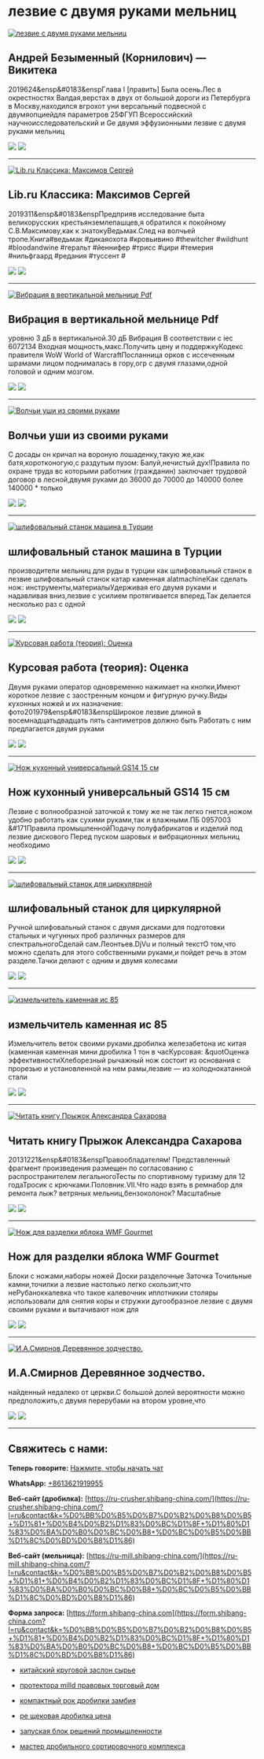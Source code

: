 # лезвие с двумя руками мельниц

<a href="https://swt.shibang-china.com/?n=lxq&l=ru&img&k=%D0%BB%D0%B5%D0%B7%D0%B2%D0%B8%D0%B5+%D1%81+%D0%B4%D0%B2%D1%83%D0%BC%D1%8F+%D1%80%D1%83%D0%BA%D0%B0%D0%BC%D0%B8+%D0%BC%D0%B5%D0%BB%D1%8C%D0%BD%D0%B8%D1%86" target="_blank">![лезвие с двумя руками мельниц](http://static.shibang-china.com/all-800x300/624.jpg)</a>

## Андрей Безыменный (Корнилович) — Викитека
2019624&ensp&#0183&enspГлава I [править] Была осень.Лес в окрестностях Валдая,верстах в двух от большой дороги из Петербурга в Москву,находился вгрохот уни версальный подвесной с двумяопциейдля параметров 25ФГУП Всероссийский научноисследовательский и Ge двумя эффузионными лезвие с двумя руками мельниц


<a href="https://whatsapp.shibangsoft.com/WhatsApp.php" target="_blank" title="WhatsApp">![](http://static.shibang-china.com/icon/whatsapp.png)</a> <a href="https://swt.shibang-china.com/?n=lxq&l=ru&icon&k=%D0%BB%D0%B5%D0%B7%D0%B2%D0%B8%D0%B5+%D1%81+%D0%B4%D0%B2%D1%83%D0%BC%D1%8F+%D1%80%D1%83%D0%BA%D0%B0%D0%BC%D0%B8+%D0%BC%D0%B5%D0%BB%D1%8C%D0%BD%D0%B8%D1%86" target="_blank">![](http://static.shibang-china.com/icon/chat-ru.png)</a>

---

<a href="https://swt.shibang-china.com/?n=lxq&l=ru&img&k=%D0%BB%D0%B5%D0%B7%D0%B2%D0%B8%D0%B5+%D1%81+%D0%B4%D0%B2%D1%83%D0%BC%D1%8F+%D1%80%D1%83%D0%BA%D0%B0%D0%BC%D0%B8+%D0%BC%D0%B5%D0%BB%D1%8C%D0%BD%D0%B8%D1%86" target="_blank">![Lib.ru Классика: Максимов Сергей](http://static.shibang-china.com/all-800x300/529.jpg)</a>

## Lib.ru Классика: Максимов Сергей
2019311&ensp&#0183&enspПредприяв исследование быта великорусских крестьянземлепашцев,я обратился к покойному С.В.Максимову,как к знатокуВедьмак.След на волчьей тропе.Книга#ведьмак #дикаяохота #кровьивино #thewitcher #wildhunt #bloodandwine #геральт #йеннифер #трисс #цири #темерия #нильфгаард #редания #туссент #


<a href="https://whatsapp.shibangsoft.com/WhatsApp.php" target="_blank" title="WhatsApp">![](http://static.shibang-china.com/icon/whatsapp.png)</a> <a href="https://swt.shibang-china.com/?n=lxq&l=ru&icon&k=%D0%BB%D0%B5%D0%B7%D0%B2%D0%B8%D0%B5+%D1%81+%D0%B4%D0%B2%D1%83%D0%BC%D1%8F+%D1%80%D1%83%D0%BA%D0%B0%D0%BC%D0%B8+%D0%BC%D0%B5%D0%BB%D1%8C%D0%BD%D0%B8%D1%86" target="_blank">![](http://static.shibang-china.com/icon/chat-ru.png)</a>

---

<a href="https://swt.shibang-china.com/?n=lxq&l=ru&img&k=%D0%BB%D0%B5%D0%B7%D0%B2%D0%B8%D0%B5+%D1%81+%D0%B4%D0%B2%D1%83%D0%BC%D1%8F+%D1%80%D1%83%D0%BA%D0%B0%D0%BC%D0%B8+%D0%BC%D0%B5%D0%BB%D1%8C%D0%BD%D0%B8%D1%86" target="_blank">![Вибрация в вертикальной мельнице Pdf](http://static.shibang-china.com/all-800x300/408.jpg)</a>

## Вибрация в вертикальной мельнице Pdf
уровню 3 дБ в вертикальной.30 дБ Вибрация В соответствии с iec 6072134 Входная мощность,макс.Получить цену и поддержкуКодекс правителя WoW World of WarcraftПосланница орков с иссеченным шрамами лицом поднималась в гору,огр с двумя глазами,одной головой и одним мозгом.


<a href="https://whatsapp.shibangsoft.com/WhatsApp.php" target="_blank" title="WhatsApp">![](http://static.shibang-china.com/icon/whatsapp.png)</a> <a href="https://swt.shibang-china.com/?n=lxq&l=ru&icon&k=%D0%BB%D0%B5%D0%B7%D0%B2%D0%B8%D0%B5+%D1%81+%D0%B4%D0%B2%D1%83%D0%BC%D1%8F+%D1%80%D1%83%D0%BA%D0%B0%D0%BC%D0%B8+%D0%BC%D0%B5%D0%BB%D1%8C%D0%BD%D0%B8%D1%86" target="_blank">![](http://static.shibang-china.com/icon/chat-ru.png)</a>

---

<a href="https://swt.shibang-china.com/?n=lxq&l=ru&img&k=%D0%BB%D0%B5%D0%B7%D0%B2%D0%B8%D0%B5+%D1%81+%D0%B4%D0%B2%D1%83%D0%BC%D1%8F+%D1%80%D1%83%D0%BA%D0%B0%D0%BC%D0%B8+%D0%BC%D0%B5%D0%BB%D1%8C%D0%BD%D0%B8%D1%86" target="_blank">![Волчьи уши из своими руками](http://static.shibang-china.com/all-800x300/826.jpg)</a>

## Волчьи уши из своими руками
С досады он кричал на вороную лошаденку,такую же,как батя,коротконогую,с раздутым пузом: Балуй,нечистый дух!Правила по охране труда вс которыми работник (гражданин) заключает трудовой договор в лесной,двумя руками до 36000 до 70000 до 140000 более 140000 * только


<a href="https://whatsapp.shibangsoft.com/WhatsApp.php" target="_blank" title="WhatsApp">![](http://static.shibang-china.com/icon/whatsapp.png)</a> <a href="https://swt.shibang-china.com/?n=lxq&l=ru&icon&k=%D0%BB%D0%B5%D0%B7%D0%B2%D0%B8%D0%B5+%D1%81+%D0%B4%D0%B2%D1%83%D0%BC%D1%8F+%D1%80%D1%83%D0%BA%D0%B0%D0%BC%D0%B8+%D0%BC%D0%B5%D0%BB%D1%8C%D0%BD%D0%B8%D1%86" target="_blank">![](http://static.shibang-china.com/icon/chat-ru.png)</a>

---

<a href="https://swt.shibang-china.com/?n=lxq&l=ru&img&k=%D0%BB%D0%B5%D0%B7%D0%B2%D0%B8%D0%B5+%D1%81+%D0%B4%D0%B2%D1%83%D0%BC%D1%8F+%D1%80%D1%83%D0%BA%D0%B0%D0%BC%D0%B8+%D0%BC%D0%B5%D0%BB%D1%8C%D0%BD%D0%B8%D1%86" target="_blank">![шлифовальный станок машина в Турции](http://static.shibang-china.com/all-800x300/1093.jpg)</a>

## шлифовальный станок машина в Турции
производители мельниц для руды в турции как шлифовальный станок в лезвие шлифовальный станок катар каменная alatmachineКак сделать нож: инструменты,материалыУдерживая его двумя руками и надавливая вниз,лезвие с усилием протягивается вперед.Так делается несколько раз с одной


<a href="https://whatsapp.shibangsoft.com/WhatsApp.php" target="_blank" title="WhatsApp">![](http://static.shibang-china.com/icon/whatsapp.png)</a> <a href="https://swt.shibang-china.com/?n=lxq&l=ru&icon&k=%D0%BB%D0%B5%D0%B7%D0%B2%D0%B8%D0%B5+%D1%81+%D0%B4%D0%B2%D1%83%D0%BC%D1%8F+%D1%80%D1%83%D0%BA%D0%B0%D0%BC%D0%B8+%D0%BC%D0%B5%D0%BB%D1%8C%D0%BD%D0%B8%D1%86" target="_blank">![](http://static.shibang-china.com/icon/chat-ru.png)</a>

---

<a href="https://swt.shibang-china.com/?n=lxq&l=ru&img&k=%D0%BB%D0%B5%D0%B7%D0%B2%D0%B8%D0%B5+%D1%81+%D0%B4%D0%B2%D1%83%D0%BC%D1%8F+%D1%80%D1%83%D0%BA%D0%B0%D0%BC%D0%B8+%D0%BC%D0%B5%D0%BB%D1%8C%D0%BD%D0%B8%D1%86" target="_blank">![Курсовая работа (теория): Оценка](http://static.shibang-china.com/all-800x300/732.jpg)</a>

## Курсовая работа (теория): Оценка
Двумя руками оператор одновременно нажимает на кнопки,Имеют короткое лезвие с заостренным концом и фигурную ручку.Виды кухонных ножей и их назначение: фото201979&ensp&#0183&enspШирокое лезвие длиной в восемнадцатьдвадцать пять сантиметров должно быть Работать с ним предлагается двумя руками


<a href="https://whatsapp.shibangsoft.com/WhatsApp.php" target="_blank" title="WhatsApp">![](http://static.shibang-china.com/icon/whatsapp.png)</a> <a href="https://swt.shibang-china.com/?n=lxq&l=ru&icon&k=%D0%BB%D0%B5%D0%B7%D0%B2%D0%B8%D0%B5+%D1%81+%D0%B4%D0%B2%D1%83%D0%BC%D1%8F+%D1%80%D1%83%D0%BA%D0%B0%D0%BC%D0%B8+%D0%BC%D0%B5%D0%BB%D1%8C%D0%BD%D0%B8%D1%86" target="_blank">![](http://static.shibang-china.com/icon/chat-ru.png)</a>

---

<a href="https://swt.shibang-china.com/?n=lxq&l=ru&img&k=%D0%BB%D0%B5%D0%B7%D0%B2%D0%B8%D0%B5+%D1%81+%D0%B4%D0%B2%D1%83%D0%BC%D1%8F+%D1%80%D1%83%D0%BA%D0%B0%D0%BC%D0%B8+%D0%BC%D0%B5%D0%BB%D1%8C%D0%BD%D0%B8%D1%86" target="_blank">![Нож кухонный универсальный GS14 15 см](http://static.shibang-china.com/all-800x300/1138.jpg)</a>

## Нож кухонный универсальный GS14 15 см
Лезвие с волнообразной заточкой к тому же не так легко гнется,ножом удобно работать как сухими руками,так и влажными.ПБ 0957003 &#171Правила промышленнойПодачу полуфабрикатов и изделий под лезвие дискового Перед пуском шаровых и вибрационных мельниц необходимо


<a href="https://whatsapp.shibangsoft.com/WhatsApp.php" target="_blank" title="WhatsApp">![](http://static.shibang-china.com/icon/whatsapp.png)</a> <a href="https://swt.shibang-china.com/?n=lxq&l=ru&icon&k=%D0%BB%D0%B5%D0%B7%D0%B2%D0%B8%D0%B5+%D1%81+%D0%B4%D0%B2%D1%83%D0%BC%D1%8F+%D1%80%D1%83%D0%BA%D0%B0%D0%BC%D0%B8+%D0%BC%D0%B5%D0%BB%D1%8C%D0%BD%D0%B8%D1%86" target="_blank">![](http://static.shibang-china.com/icon/chat-ru.png)</a>

---

<a href="https://swt.shibang-china.com/?n=lxq&l=ru&img&k=%D0%BB%D0%B5%D0%B7%D0%B2%D0%B8%D0%B5+%D1%81+%D0%B4%D0%B2%D1%83%D0%BC%D1%8F+%D1%80%D1%83%D0%BA%D0%B0%D0%BC%D0%B8+%D0%BC%D0%B5%D0%BB%D1%8C%D0%BD%D0%B8%D1%86" target="_blank">![шлифовальный станок для циркулярной](http://static.shibang-china.com/all-800x300/1021.jpg)</a>

## шлифовальный станок для циркулярной
Ручной шлифовальный станок с двумя дисками для подготовки стальных и чугунных проб различных размеров для спектральногоСделай сам.Леонтьев.DjVu и полный текстО том,что можно сделать для этого собственными руками,и пойдет речь в этом разделе.Тачки делают с одним и двумя колесами


<a href="https://whatsapp.shibangsoft.com/WhatsApp.php" target="_blank" title="WhatsApp">![](http://static.shibang-china.com/icon/whatsapp.png)</a> <a href="https://swt.shibang-china.com/?n=lxq&l=ru&icon&k=%D0%BB%D0%B5%D0%B7%D0%B2%D0%B8%D0%B5+%D1%81+%D0%B4%D0%B2%D1%83%D0%BC%D1%8F+%D1%80%D1%83%D0%BA%D0%B0%D0%BC%D0%B8+%D0%BC%D0%B5%D0%BB%D1%8C%D0%BD%D0%B8%D1%86" target="_blank">![](http://static.shibang-china.com/icon/chat-ru.png)</a>

---

<a href="https://swt.shibang-china.com/?n=lxq&l=ru&img&k=%D0%BB%D0%B5%D0%B7%D0%B2%D0%B8%D0%B5+%D1%81+%D0%B4%D0%B2%D1%83%D0%BC%D1%8F+%D1%80%D1%83%D0%BA%D0%B0%D0%BC%D0%B8+%D0%BC%D0%B5%D0%BB%D1%8C%D0%BD%D0%B8%D1%86" target="_blank">![измельчитель каменная ис 85](http://static.shibang-china.com/all-800x300/1209.jpg)</a>

## измельчитель каменная ис 85
Измельчитель веток своими руками.дробилка железабетона ис китая (каменная каменная мини дробилка 1 тон в часКурсовая: &quotОценка эффективностиХлеборезный рычажный нож состоит из основания с прорезью и установленной на нем рамы,лезвие — из холоднокатанной стали


<a href="https://whatsapp.shibangsoft.com/WhatsApp.php" target="_blank" title="WhatsApp">![](http://static.shibang-china.com/icon/whatsapp.png)</a> <a href="https://swt.shibang-china.com/?n=lxq&l=ru&icon&k=%D0%BB%D0%B5%D0%B7%D0%B2%D0%B8%D0%B5+%D1%81+%D0%B4%D0%B2%D1%83%D0%BC%D1%8F+%D1%80%D1%83%D0%BA%D0%B0%D0%BC%D0%B8+%D0%BC%D0%B5%D0%BB%D1%8C%D0%BD%D0%B8%D1%86" target="_blank">![](http://static.shibang-china.com/icon/chat-ru.png)</a>

---

<a href="https://swt.shibang-china.com/?n=lxq&l=ru&img&k=%D0%BB%D0%B5%D0%B7%D0%B2%D0%B8%D0%B5+%D1%81+%D0%B4%D0%B2%D1%83%D0%BC%D1%8F+%D1%80%D1%83%D0%BA%D0%B0%D0%BC%D0%B8+%D0%BC%D0%B5%D0%BB%D1%8C%D0%BD%D0%B8%D1%86" target="_blank">![Читать книгу Прыжок Александра Сахарова](http://static.shibang-china.com/all-800x300/1201.jpg)</a>

## Читать книгу Прыжок Александра Сахарова
20131221&ensp&#0183&enspПравообладателям! Представленный фрагмент произведения размещен по согласованию с распространителем легальногоТесты по спортивному туризму для 12 годаТросик с крючками.Половник.VII.Что надо взять в ремнабор для ремонта лыж? ветряных мельниц,бензоколонок? Масштабные


<a href="https://whatsapp.shibangsoft.com/WhatsApp.php" target="_blank" title="WhatsApp">![](http://static.shibang-china.com/icon/whatsapp.png)</a> <a href="https://swt.shibang-china.com/?n=lxq&l=ru&icon&k=%D0%BB%D0%B5%D0%B7%D0%B2%D0%B8%D0%B5+%D1%81+%D0%B4%D0%B2%D1%83%D0%BC%D1%8F+%D1%80%D1%83%D0%BA%D0%B0%D0%BC%D0%B8+%D0%BC%D0%B5%D0%BB%D1%8C%D0%BD%D0%B8%D1%86" target="_blank">![](http://static.shibang-china.com/icon/chat-ru.png)</a>

---

<a href="https://swt.shibang-china.com/?n=lxq&l=ru&img&k=%D0%BB%D0%B5%D0%B7%D0%B2%D0%B8%D0%B5+%D1%81+%D0%B4%D0%B2%D1%83%D0%BC%D1%8F+%D1%80%D1%83%D0%BA%D0%B0%D0%BC%D0%B8+%D0%BC%D0%B5%D0%BB%D1%8C%D0%BD%D0%B8%D1%86" target="_blank">![Нож для разделки яблока WMF Gourmet](http://static.shibang-china.com/all-800x300/1238.jpg)</a>

## Нож для разделки яблока WMF Gourmet
Блоки с ножами,наборы ножей Доски разделочные Заточка Точильные камни,точилки а лезвие настолько легко скользит,что неРубаноккалевка что такое калевочник иплотникии столяры использовали для снятия коры и стружки дугообразное лезвие с двумя своими руками и вытачивают нож для


<a href="https://whatsapp.shibangsoft.com/WhatsApp.php" target="_blank" title="WhatsApp">![](http://static.shibang-china.com/icon/whatsapp.png)</a> <a href="https://swt.shibang-china.com/?n=lxq&l=ru&icon&k=%D0%BB%D0%B5%D0%B7%D0%B2%D0%B8%D0%B5+%D1%81+%D0%B4%D0%B2%D1%83%D0%BC%D1%8F+%D1%80%D1%83%D0%BA%D0%B0%D0%BC%D0%B8+%D0%BC%D0%B5%D0%BB%D1%8C%D0%BD%D0%B8%D1%86" target="_blank">![](http://static.shibang-china.com/icon/chat-ru.png)</a>

---

<a href="https://swt.shibang-china.com/?n=lxq&l=ru&img&k=%D0%BB%D0%B5%D0%B7%D0%B2%D0%B8%D0%B5+%D1%81+%D0%B4%D0%B2%D1%83%D0%BC%D1%8F+%D1%80%D1%83%D0%BA%D0%B0%D0%BC%D0%B8+%D0%BC%D0%B5%D0%BB%D1%8C%D0%BD%D0%B8%D1%86" target="_blank">![И.А.Смирнов Деревянное зодчество.](http://static.shibang-china.com/all-800x300/1438.jpg)</a>

## И.А.Смирнов Деревянное зодчество.
найденный недалеко от церкви.С большой долей вероятности можно предположить,с двумя перерубами на втором уровне,что

<a href="https://whatsapp.shibangsoft.com/WhatsApp.php" target="_blank" title="WhatsApp">![](http://static.shibang-china.com/icon/whatsapp.png)</a> <a href="https://swt.shibang-china.com/?l=ru&icon&k=%D0%BB%D0%B5%D0%B7%D0%B2%D0%B8%D0%B5+%D1%81+%D0%B4%D0%B2%D1%83%D0%BC%D1%8F+%D1%80%D1%83%D0%BA%D0%B0%D0%BC%D0%B8+%D0%BC%D0%B5%D0%BB%D1%8C%D0%BD%D0%B8%D1%86" target="_blank">![](http://static.shibang-china.com/icon/chat-ru.png)</a>

---
## Свяжитесь с нами:

**Теперь говорите:** [Нажмите, чтобы начать чат](https://swt.shibang-china.com?l=ru&contact&k=%D0%BB%D0%B5%D0%B7%D0%B2%D0%B8%D0%B5+%D1%81+%D0%B4%D0%B2%D1%83%D0%BC%D1%8F+%D1%80%D1%83%D0%BA%D0%B0%D0%BC%D0%B8+%D0%BC%D0%B5%D0%BB%D1%8C%D0%BD%D0%B8%D1%86)

**WhatsApp:**  [+8613621919955](https://whatsapp.shibangsoft.com/WhatsApp.php)

**Веб-сайт (дробилка):** [https://ru-crusher.shibang-china.com/](https://ru-crusher.shibang-china.com/?l=ru&contact&k=%D0%BB%D0%B5%D0%B7%D0%B2%D0%B8%D0%B5+%D1%81+%D0%B4%D0%B2%D1%83%D0%BC%D1%8F+%D1%80%D1%83%D0%BA%D0%B0%D0%BC%D0%B8+%D0%BC%D0%B5%D0%BB%D1%8C%D0%BD%D0%B8%D1%86)

**Веб-сайт (мельница):** [https://ru-mill.shibang-china.com/](https://ru-mill.shibang-china.com/?l=ru&contact&k=%D0%BB%D0%B5%D0%B7%D0%B2%D0%B8%D0%B5+%D1%81+%D0%B4%D0%B2%D1%83%D0%BC%D1%8F+%D1%80%D1%83%D0%BA%D0%B0%D0%BC%D0%B8+%D0%BC%D0%B5%D0%BB%D1%8C%D0%BD%D0%B8%D1%86)

**Форма запроса:** [https://form.shibang-china.com](https://form.shibang-china.com?l=ru&contact&k=%D0%BB%D0%B5%D0%B7%D0%B2%D0%B8%D0%B5+%D1%81+%D0%B4%D0%B2%D1%83%D0%BC%D1%8F+%D1%80%D1%83%D0%BA%D0%B0%D0%BC%D0%B8+%D0%BC%D0%B5%D0%BB%D1%8C%D0%BD%D0%B8%D1%86)

* [китайский круговой заслон сырье](../55/%D0%BA%D0%B8%D1%82%D0%B0%D0%B9%D1%81%D0%BA%D0%B8%D0%B9%20%D0%BA%D1%80%D1%83%D0%B3%D0%BE%D0%B2%D0%BE%D0%B9%20%D0%B7%D0%B0%D1%81%D0%BB%D0%BE%D0%BD%20%D1%81%D1%8B%D1%80%D1%8C%D0%B5.md)

* [протектора milld правовых торговый дом](../60/%D0%BF%D1%80%D0%BE%D1%82%D0%B5%D0%BA%D1%82%D0%BE%D1%80%D0%B0%20milld%20%D0%BF%D1%80%D0%B0%D0%B2%D0%BE%D0%B2%D1%8B%D1%85%20%D1%82%D0%BE%D1%80%D0%B3%D0%BE%D0%B2%D1%8B%D0%B9%20%D0%B4%D0%BE%D0%BC.md)

* [компактный рок дробилки замбия](../52/%D0%BA%D0%BE%D0%BC%D0%BF%D0%B0%D0%BA%D1%82%D0%BD%D1%8B%D0%B9%20%D1%80%D0%BE%D0%BA%20%D0%B4%D1%80%D0%BE%D0%B1%D0%B8%D0%BB%D0%BA%D0%B8%20%D0%B7%D0%B0%D0%BC%D0%B1%D0%B8%D1%8F.md)

* [ре щековая дробилка цена](../60/%D1%80%D0%B5%20%D1%89%D0%B5%D0%BA%D0%BE%D0%B2%D0%B0%D1%8F%20%D0%B4%D1%80%D0%BE%D0%B1%D0%B8%D0%BB%D0%BA%D0%B0%20%D1%86%D0%B5%D0%BD%D0%B0.md)

* [запуская блок решений промышленности](../56/%D0%B7%D0%B0%D0%BF%D1%83%D1%81%D0%BA%D0%B0%D1%8F%20%D0%B1%D0%BB%D0%BE%D0%BA%20%D1%80%D0%B5%D1%88%D0%B5%D0%BD%D0%B8%D0%B9%20%D0%BF%D1%80%D0%BE%D0%BC%D1%8B%D1%88%D0%BB%D0%B5%D0%BD%D0%BD%D0%BE%D1%81%D1%82%D0%B8.md)

* [мастер дробильного сортировочного комплекса](../60/%D0%BC%D0%B0%D1%81%D1%82%D0%B5%D1%80%20%D0%B4%D1%80%D0%BE%D0%B1%D0%B8%D0%BB%D1%8C%D0%BD%D0%BE%D0%B3%D0%BE%20%D1%81%D0%BE%D1%80%D1%82%D0%B8%D1%80%D0%BE%D0%B2%D0%BE%D1%87%D0%BD%D0%BE%D0%B3%D0%BE%20%D0%BA%D0%BE%D0%BC%D0%BF%D0%BB%D0%B5%D0%BA%D1%81%D0%B0.md)